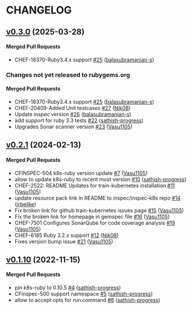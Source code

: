 # CHANGELOG

<!-- latest_release 0.3.0 -->
## [v0.3.0](https://github.com/inspec/train-kubernetes/tree/v0.3.0) (2025-03-28)

#### Merged Pull Requests
- CHEF-18370-Ruby3.4.x support [#25](https://github.com/inspec/train-kubernetes/pull/25) ([balasubramanian-s](https://github.com/balasubramanian-s))
<!-- latest_release -->

<!-- release_rollup since=0.2.1 -->
### Changes not yet released to rubygems.org

#### Merged Pull Requests
- CHEF-18370-Ruby3.4.x support [#25](https://github.com/inspec/train-kubernetes/pull/25) ([balasubramanian-s](https://github.com/balasubramanian-s)) <!-- 0.3.0 -->
- CHEF-20409-Added Unit testcases [#27](https://github.com/inspec/train-kubernetes/pull/27) ([Nik08](https://github.com/Nik08)) <!-- 0.2.5 -->
- Update inspec version  [#26](https://github.com/inspec/train-kubernetes/pull/26) ([balasubramanian-s](https://github.com/balasubramanian-s)) <!-- 0.2.4 -->
- add support for ruby 3.3 tests [#22](https://github.com/inspec/train-kubernetes/pull/22) ([sathish-progress](https://github.com/sathish-progress)) <!-- 0.2.3 -->
- Upgrades Sonar scanner version [#23](https://github.com/inspec/train-kubernetes/pull/23) ([Vasu1105](https://github.com/Vasu1105)) <!-- 0.2.2 -->
<!-- release_rollup -->

<!-- latest_stable_release -->
## [v0.2.1](https://github.com/inspec/train-kubernetes/tree/v0.2.1) (2024-02-13)

#### Merged Pull Requests
- CFINSPEC-504 k8s-ruby version update [#7](https://github.com/inspec/train-kubernetes/pull/7) ([Vasu1105](https://github.com/Vasu1105))
- allow to update k8s-ruby to recent most version [#10](https://github.com/inspec/train-kubernetes/pull/10) ([sathish-progress](https://github.com/sathish-progress))
- CHEF-2522: README Updates for train-kubernetes installation [#11](https://github.com/inspec/train-kubernetes/pull/11) ([Vasu1105](https://github.com/Vasu1105))
- update resource pack link in README to inspec/inspec-k8s repo [#14](https://github.com/inspec/train-kubernetes/pull/14) ([jrbeilke](https://github.com/jrbeilke))
- Fix broken link for github train-kubernetes issues page [#15](https://github.com/inspec/train-kubernetes/pull/15) ([Vasu1105](https://github.com/Vasu1105))
- Fix the broken link for homepage in gemspec file [#16](https://github.com/inspec/train-kubernetes/pull/16) ([Vasu1105](https://github.com/Vasu1105))
- CHEF-7501 Configures SonarQube for code coverage analysis [#19](https://github.com/inspec/train-kubernetes/pull/19) ([Vasu1105](https://github.com/Vasu1105))
- CHEF-6185 Ruby 3.2.x support [#12](https://github.com/inspec/train-kubernetes/pull/12) ([Nik08](https://github.com/Nik08))
- Fixes version bump issue [#21](https://github.com/inspec/train-kubernetes/pull/21) ([Vasu1105](https://github.com/Vasu1105))
<!-- latest_stable_release -->

## [v0.1.10](https://github.com/inspec/train-kubernetes/tree/v0.1.10) (2022-11-15)

#### Merged Pull Requests
- pin k8s-ruby to 0.10.5 [#4](https://github.com/inspec/train-kubernetes/pull/4) ([sathish-progress](https://github.com/sathish-progress))
- CFinspec-500 support namespace [#5](https://github.com/inspec/train-kubernetes/pull/5) ([sathish-progress](https://github.com/sathish-progress))
- allow to accept opts for run command [#6](https://github.com/inspec/train-kubernetes/pull/6) ([sathish-progress](https://github.com/sathish-progress))